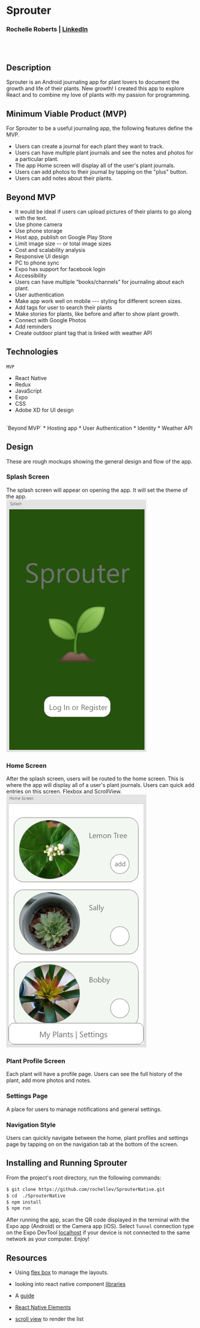 # Sprouter
### Rochelle Roberts | [LinkedIn](https://www.linkedin.com/in/rochelle-roberts)
<br>
<br>

## Description
Sprouter is an Android journaling app for plant lovers to document the growth and life of their plants. New growth! I created this app to explore React and to combine my love of plants with my passion for programming.


## Minimum Viable Product (MVP)
For Sprouter to be a useful journaling app, the following features define the MVP.
* Users can create a journal for each plant they want to track. 
* Users can have multiple plant journals and see the notes and photos for a particular plant.
* The app Home screen will display all of the user's plant journals. 
* Users can add photos to their journal by tapping on the "plus" button.
* Users can add notes about their plants.


## Beyond MVP
* It would be ideal if users can upload pictures of their plants to go along with the text.
* Use phone camera 
* Use phone storage
* Host app, publish on Google Play Store
* Limit image size  -- or total image sizes
* Cost and scalability analysis
* Responsive UI design
* PC to phone sync
* Expo has support for facebook login
* Accessibility 
* Users can have multiple “books/channels” for journaling about each plant. 
* User authentication
* Make app work well on mobile --- styling for different screen sizes.
* Add tags for user to search their plants
* Make stories for plants, like before and after to show plant growth.
* Connect with Google Photos 
* Add reminders
* Create outdoor plant tag that is linked with weather API

## Technologies
`MVP`
* React Native
* Redux
* JavaScript
* Expo
* CSS
* Adobe XD for UI design
<br>
`Beyond MVP` 
* Hosting app
* User Authentication
* Identity
* Weather API

## Design
These are rough mockups showing the general design and flow of the app.

### Splash Screen
The splash screen will appear on opening the app. It will set the theme of the app. <br>
![sprouter splash page](assets/images/mockup/splash_screen.jpg)


### Home Screen
After the splash screen, users will be routed to the home screen. This is where the app will display all of a user's plant journals. Users can quick add entries on this screen. Flexbox and ScrollView. <br>
![sprouter home page](assets/images/mockup/home_screen.jpg)

### Plant Profile Screen
Each plant will have a profile page. Users can see the full history of the plant, add more photos and notes.

### Settings Page
A place for users to manage notifications and general settings. 

### Navigation Style
Users can quickly navigate between the home, plant profiles and settings page by tapping on on the navigation tab at the bottom of the screen.


## Installing and Running Sprouter
From the project's root directory, run the following commands:

```sh
$ git clone https://github.com/rochellev/SprouterNative.git
$ cd  ./SprouterNative
$ npm install
$ npm run
```

After running the app, scan the QR code displayed in the terminal with the Expo app (Android) or the Camera app (iOS). Select `Tunnel` connection type on the Expo DevTool [localhost](http://localhost:19002/) if your device is not connected to the same network as your computer. Enjoy!

## Resources
* Using [flex box](https://facebook.github.io/react-native/docs/flexbox) to manage the layouts.
* looking into react native component [libraries](https://blog.bitsrc.io/11-react-native-component-libraries-you-should-know-in-2018-71d2a8e33312)
* A [guide](https://www.reactnative.guide/5-project-structure-and-start-building-some-app/5.2-basic-components-and-platform-specific-code.html)

* [React Native Elements](https://react-native-training.github.io/react-native-elements/docs/getting_started.html)
* [scroll view](https://facebook.github.io/react-native/docs/scrollview.html) to render the list  
